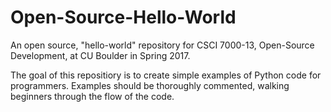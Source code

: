 # Open-Source-Hello-World
An open source, "hello-world" repository for CSCI 7000-13, Open-Source Development, at CU Boulder in Spring 2017.

The goal of this repositiory is to create simple examples of Python code for programmers. Examples should be thoroughly commented, walking beginners through the flow of the code.
